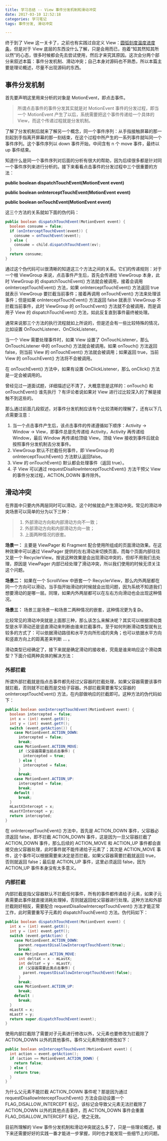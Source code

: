 ```yaml
---
title: 学习总结 -- View 事件分发机制和滑动冲突
date: 2017-03-10 12:52:18
categories: 学习笔记
tags: 事件分发, 滑动冲突

---
```


终于到了 View 这一关卡了，之前也有实践过自定义 View：[圆弧刻度温度进度条](https://ljuns.github.io/2016/07/27/TemperatureView%EF%BC%9A%E5%9C%86%E5%BC%A7%E5%88%BB%E5%BA%A6%E6%B8%A9%E5%BA%A6%E8%BF%9B%E5%BA%A6%E6%9D%A1/)，但是对于 View 底层的东西没什么了解，只是会用而已，抱着“知其然知其所以然”的心态，很多时候都会先去尝试使用，然后才来究其原因。这次会分两个部分来叙述本篇：事件分发机制、滑动冲突；自己本身对源码也不熟悉，所以本篇主要是理论概述，尽量不出现源码的东西。

<!-- more -->
## 事件分发机制

首先要声明这里用来分析的对象是 MotionEvent，即点击事件。

> 所谓点击事件的事件分发其实就是对 MotionEvent 事件的分发过程，即当一个 MotionEvent 产生了以后，系统需要把这个事件传递给一个具体的 View，而这个传递过程就是分发机制。

了解了分发机制后就来了解另一个概念，同一个事件序列：从手指接触屏幕的那一刻起到手指离开屏幕的那一刻结束，在这个过程中所产生的一系列事件就叫同一个事件序列。这个事件序列以 down 事件开始，中间含有 n 个 move 事件，最终以 up 事件结束。

知道什么是同一个事件序列对后面的分析有很大的帮助，因为后续很多都是针对同一个事件序列来进行分析的。接下来看看点击事件的分发过程中三个很重要的方法：

**public boolean dispatchTouchEvent(MotionEvent event)**

**public boolean onInterceptTouchEvent(MotionEvent event)**

**public boolean onTouchEvent(MotionEvent event)**

这三个方法的关系就如下面的伪代码：

``` java
public boolean dispatchTouchEvent(MotionEvent event) {
  boolean consume = false;
  if (onInterceptTouchEvent(event)) {
    consume = onTouchEvent(event);
  } else {
    consume = child.dispatchTouchEvent(ev);
  }
  return consume;
}
```

通过这个伪代码可以很清晰的知道这三个方法之间的关系。它们的传递规则：对于一个根 ViewGroup 来说，点击事件产生后，首先会传递给 ViewGroup 本身，此时 ViewGroup 的 dispatchTouchEvent() 方法就会被调用，接着会调用 onInterceptTouchEvent() 方法，如果 onInterceptTouchEvent() 方法返回 true 就表示 ViewGroup 要拦截当前事件；接着再调用 onTouchEvent() 方法来处理该事件；但是如果 onInterceptTouchEvent() 方法返回 false 就表示 ViewGroup 不拦截当前事件，此时 ViewGroup 的 onTouchEvent() 方法就不会被调用，而是调用子 View 的 dispatchTouchEvent() 方法，如此反复直到事件最终被处理。

通常来说那三个方法的执行流程就如上所说的，但是还会有一些比较特殊的情况，比如设置 OnTouchListener、OnClickListener。

当一个 View 需要处理事件时，如果 View 设置了 OnTouchListener，那么 OnTouchListener 中的 onTouch() 方法就会被调用。如果 onTouch() 方法返回 false，则当前 View 的 onTouchEvent() 方法就会被调用；如果返回 true，当前 View 的 onTouchEvent() 方法将不会被调用。

在 onTouchEvent() 方法中，如果有设置 OnClickListener，那么 onClick() 方法是一定会被调用的。

曾经见过一道面试题，详细描述记不清了，大概意思是这样的：onTouch() 和 onTouchEvent() 谁先执行 ？有评论者说如果对 View 进行过比较深入的了解是接触不到这些的。

那么通过前面几段叙述，对事件分发机制应该有个比较清晰的理解了，还有以下几点需要注意：

1. 当一个点击事件产生后，该点击事件的传递遵循如下顺序：Activity -> Window -> View，即事件总是先传递给 Activity，Activity 再传递给 Window，最后 Window 再传递给顶级 View。顶级 View 接收到事件后就会按照事件分发机制去分发事件。
2. ViewGroup 默认不拦截任何事件，即 ViewGroup 的 onInterceptTouchEvent() 方法默认返回false。
3. View 的 onTouchEvent() 默认都会处理事件（返回 true）。
4. 子 View 可以通过 requestDisallowInterceptTouchEvent() 方法干预父 View 的事件分发过程，ACTION_DOWN 事件除外。

## 滑动冲突

在界面中只要内外两层同时可以滑动，这个时候就会产生滑动冲突。常见的滑动冲突场景可以简单的分为以下三种：

> 1. 外部滑动方向和内部滑动方向不一致；
> 2. 外部滑动方向和内部滑动方向一致；
> 3. 上面两种情况的嵌套。

**场景一：** 主要是 ViewPager 和 Fragment 配合使用所组成的页面滑动效果。在这种效果中可以通过 ViewPager 提供的左右滑动来切换页面，而每个页面内部往往又是一个 RecyclerView。按说这种效果是会出现滑动冲突的，但却不用我们去处理，原因是 ViewPager 内部已经处理了滑动冲突，所以我们使用的时候无须关注这个问题。

**场景二：** 如果在一个 ScrollView 中嵌套一个 RecyclerView，那么内外两层都在同一个方向可以滑动，当手指开始滑动的时候就会出现问题，因为系统不知道我们想要滑动的是哪一层。同理，如果内外两层都可以在左右方向滑动也会出现这种情况。

**场景三：** 场景三是场景一和场景二两种情况的嵌套，这种情况更为复杂。

比较常见的滑动冲突就是上面那三种，那么该怎么来解决呢？其实可以根据滑动类型是水平滑动还是竖直滑动来判断由谁来拦截事件。至于如何判断滑动类型就有比较多的方式了：可以依据滑动路径和水平方向所形成的夹角；也可以依据水平方向和竖直方向上的距离差来判断 … 。

滑动类型已经确定了，接下来就是确定滑动的接收者，究竟是谁来响应这个滑动类型？下面介绍两种具体的解决方法：

### 外部拦截

所谓外部拦截就是指点击事件都先经过父容器的拦截处理，如果父容器需要该事件就拦截，否则就不拦截而是交给子容器。外部拦截需要重写父容器的 onInterceptTouchEvent() 方法，在内部做响应的拦截即可。这种方法的伪代码如下：

``` java
public boolean oonInterceptTouchEvent(MotionEvent event) {
  boolean intercepted = false;
  int x = (int) event.getX();
  int y = (int) event.getY();
  switch (event.getAction()) {
    case MotionEvent.ACTION_DOWN:
      intercepted = false;
      break;
    case MotionEvent.ACTION_MOVE:
      if (父容器需要当前点击事件) {
        intercepted = true;
      } else {
        intercepted = false;
      }
      break;
    case MotionEvent.ACTION_UP:
      intercepted = false;
      break;
    default :
      break;
  }
  mLastXIntercept = x;
  mLastYIntercept = y;
  return intercepted;
}
```

在 onInterceptTouchEvent() 方法中，首先是 ACTION_DOWN 事件，父容器必须返回 false，即不拦截 ACTION_DOWN 事件，这是因为一旦父容器拦截了 ACTION_DOWN 事件，那么后续的 ACTION_MOVE 和 ACTION_UP 事件都会直接交由父容器处理，此时事件就不能传递给子元素了；其次是 ACTION_MOVE 事件，这个事件可以根据需要来决定是否拦截，如果父容器需要拦截就返回 true，否则就返回 false；最后是 ACTION_UP 事件，这里必须返回 false，因为 ACTION_UP 事件本身没有太多意义。

### 内部拦截

内部拦截是指父容器默认不拦截任何事件，所有的事件都传递给子元素，如果子元素需要此事件就直接消耗处理掉，否则就返回给父容器进行处理。这种方法和外部拦截刚好相反，需要配合 requestDisallowInterceptTouchEvent() 方法才能正常工作，此时需要重写子元素的 dispatchTouchEvent() 方法。伪代码如下：

``` java
public boolean dispatchTouchEvent(MotionEvent event) {
  int x = (int) event.getX();
  int y = (int) event.getY();
  switch (event.getAction) {
    case MotionEvent.ACTION_DOWN:
      parent.requestDisallowInterceptTouchEvent(true);
      break;
    case MotinEvent.ACTION_MOVE:
      int deltaX = x - mLastX;
      int deltaY = y - mLastY;
      if (父容器需要此类点击事件) {
        parent.requestDisallowInterceptTouchEvent(false);
      }
      break;
    case MotionEvent.ACTION_UP:
      break;
    default :
      break;
  }
  mLastX = x;
  mLastY = y;
  return super.dispatchTouchEvent(event);
}
```

使用内部拦截除了需要对子元素进行修改以外，父元素也要修改为拦截除了 ACTION_DOWN 以外的其他事件。事件父元素所做的修改如下：

``` java
public boolean onInterceptTouchEvent(MotionEvent event) {
  int action = event.getAction();
  if (action == MotionEvent.ACTION_DOWN) {
    return false;
  } else {
    return true;
  }
}
```

为什么父元素不能拦截 ACTION_DOWN 事件呢？那是因为通过 requestDisallowInterceptTouchEvent() 方法会自动设置一个 FLAG_DISALLOW_INTERCEPT 标记，该标记会导致父元素无法拦截除了 ACTION_DOWN  以外的其他点击事件，而 ACTION_DOWN 事件会重置 FLAG_DISALLOW_INTERCEPT 标记，使之无效。

目前所理解的 View 事件分发机制和滑动冲突就这么多了，只是一些理论概述，接下来还需要好好的实践一番才能进一步掌握，同时也才能发现一些细节上的问题。